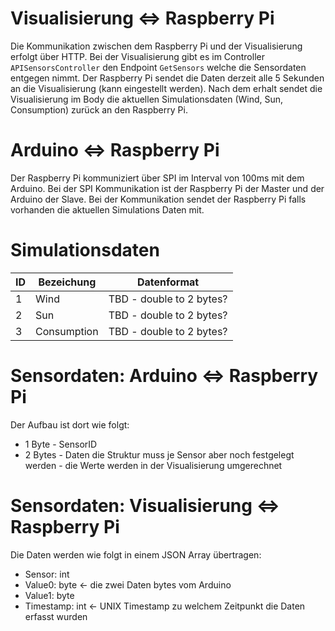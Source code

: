# Visualisierung <=> Raspberry Pi
Die Kommunikation zwischen dem Raspberry Pi und der Visualisierung erfolgt über HTTP. Bei der Visualisierung gibt es im Controller `APISensorsController` den Endpoint `GetSensors` welche die Sensordaten entgegen nimmt. Der Raspberry Pi sendet die Daten derzeit alle 5 Sekunden an die Visualisierung (kann eingestellt werden). Nach dem erhalt sendet die Visualisierung im Body die aktuellen Simulationsdaten (Wind, Sun, Consumption) zurück an den Raspberry Pi.

# Arduino <=> Raspberry Pi
Der Raspberry Pi kommuniziert über SPI im Interval von 100ms mit dem Arduino. Bei der SPI Kommunikation ist der Raspberry Pi der Master und der Arduino der Slave. Bei der Kommunikation sendet der Raspberry Pi falls vorhanden die aktuellen Simulations Daten mit. 


# Simulationsdaten

| ID | Bezeichung | Datenformat |
|--|--|--|
| 1 | Wind | TBD - double to 2 bytes? |
| 2 | Sun | TBD - double to 2 bytes? |
| 3 | Consumption | TBD - double to 2 bytes? |

# Sensordaten: Arduino <=> Raspberry Pi

Der Aufbau ist dort wie folgt:
* 1 Byte - SensorID 
* 2 Bytes - Daten die Struktur muss je Sensor aber noch festgelegt werden - die Werte werden in der Visualisierung umgerechnet

# Sensordaten: Visualisierung <=> Raspberry Pi

Die Daten werden wie folgt in einem JSON Array übertragen:
* Sensor: int
* Value0: byte <- die zwei Daten bytes vom Arduino
* Value1: byte
* Timestamp: int <- UNIX Timestamp zu welchem Zeitpunkt die Daten erfasst wurden
